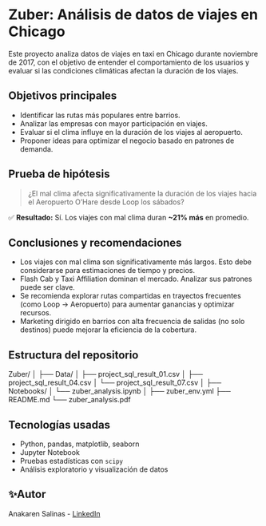 # Zuber: Análisis de datos de viajes en Chicago

Este proyecto analiza datos de viajes en taxi en Chicago durante noviembre de 2017, con el objetivo de entender el comportamiento de los usuarios y evaluar si las condiciones climáticas afectan la duración de los viajes.

## Objetivos principales

- Identificar las rutas más populares entre barrios.
- Analizar las empresas con mayor participación en viajes.
- Evaluar si el clima influye en la duración de los viajes al aeropuerto.
- Proponer ideas para optimizar el negocio basado en patrones de demanda.

## Prueba de hipótesis

> ¿El mal clima afecta significativamente la duración de los viajes hacia el Aeropuerto O’Hare desde Loop los sábados?

✅ **Resultado:** Sí. Los viajes con mal clima duran **~21% más** en promedio.

## Conclusiones y recomendaciones

- Los viajes con mal clima son significativamente más largos. Esto debe considerarse para estimaciones de tiempo y precios.
- Flash Cab y Taxi Affiliation dominan el mercado. Analizar sus patrones puede ser clave.
- Se recomienda explorar rutas compartidas en trayectos frecuentes (como Loop → Aeropuerto) para aumentar ganancias y optimizar recursos.
- Marketing dirigido en barrios con alta frecuencia de salidas (no solo destinos) puede mejorar la eficiencia de la cobertura.

## Estructura del repositorio

Zuber/
│
├── Data/
│   ├── project_sql_result_01.csv
│   ├── project_sql_result_04.csv
│   └── project_sql_result_07.csv
│
├── Notebooks/
│   └── zuber_analysis.ipynb
│
├── zuber_env.yml
├── README.md
└── zuber_analysis.pdf 

## Tecnologías usadas

- Python, pandas, matplotlib, seaborn
- Jupyter Notebook
- Pruebas estadísticas con `scipy`
- Análisis exploratorio y visualización de datos

## ✨Autor

Anakaren Salinas - [LinkedIn](https://www.linkedin.com/in/anakarensalinas/) 